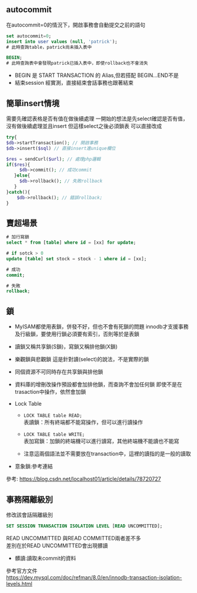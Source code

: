 ## autocommit
在autocommit=0的情況下，開啟事務會自動提交之前的語句
```sql
set autocommit=0;
insert into user values (null, 'patrick');
# 此時查詢table，patrick尚未插入表中

BEGIN;
# 此時查詢表中會發現patrick已插入表中，即使rollback也不會消失
```

* BEGIN 是 START TRANSACTION 的 Alias,但若搭配 BEGIN...END不是
* 結束session
經實測，直接結束會話事務也跟著結束


## 簡單insert情境
需要先確認表格是否有值在做後續處理
一開始的想法是先select確認是否有值，沒有做後續處理並且insert
但這樣select之後必須鎖表
可以直接改成
```php
try{
$db->startTransaction(); // 開啟事務
$db->insert($sql) // 直接insert進unique欄位

$res = sendCurl($url); // 處理php邏輯
if($res){
     $db->commit(); // 成功commit
   }else{
   	 $db->rollback(); // 失敗rollback
   }
}catch(){
	$db->rollback(); // 錯誤rollback;
}
```


## 賣超場景
```sql
# 加行寫鎖
select * from [table] where id = [xx] for update;

# if sotck > 0
update [table] set stock = stock - 1 where id = [xx];

# 成功
commit;

# 失敗
rollback;
```


## 鎖
* MyISAM都使用表鎖，併發不好，但也不會有死鎖的問題
  innodb才支援事務及行級鎖，要使用行鎖必須要有索引，否則等於是表鎖

* 讀鎖又稱共享鎖(S鎖)，寫鎖又稱排他鎖(X鎖)

* 樂觀鎖與悲觀鎖
  這是針對讀(select)的說法，不是實際的鎖

* 同個資源不可同時存在共享鎖與排他鎖

* 資料庫的增刪改操作預設都會加排他鎖，而查詢不會加任何鎖
  即使不是在trasaction中操作，依然會加鎖

* Lock Table
  - `LOCK TABLE table READ;`  
    表讀鎖：所有終端都不能寫操作，但可以進行讀操作

  - `LOCK TABLE table WRITE;`  
    表加寫鎖：加鎖的終端機可以進行讀寫，其他終端機不能讀也不能寫

  - 注意這兩個語法並不需要放在transaction中，這裡的讀指的是一般的讀取

* 意象鎖:參考連結

參考: https://blog.csdn.net/localhost01/article/details/78720727


## 事務隔離級別
修改該會話隔離級別
```sql
SET SESSION TRANSACTION ISOLATION LEVEL [READ UNCOMMITTED];
```

READ UNCOMMITTED 與READ COMMITTED兩者差不多  
差別在於READ UNCOMMITTED會出現髒讀
* 髒讀:讀取未commit的資料 

參考官方文件  
https://dev.mysql.com/doc/refman/8.0/en/innodb-transaction-isolation-levels.html
